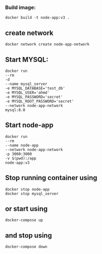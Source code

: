 ### Build image:

    docker build -t node-app:v3 .

## create network

    docker network create node-app-network

## Start MYSQL:
    
    docker run
    --rm
    -d
    --name mysql_server
    -e MYSQL_DATABASE='test_db'
    -e MYSQL_USER='ahmd'
    -e MYSQL_PASSWORD='secret'
    -e MYSQL_ROOT_PASSWORD='secret'
    --network node-app-network
    mysql:8.0 

    
## Start node-app

    docker run
    --rm
    --name node-app
    --network node-app-network
    -p 3000:3000
    -v $(pwd):/app
    node-app:v3 

## Stop running container using

    docker stop node-app
    docker stop mysql_server

## or start using

    docker-compose up

## and stop using

    docker-compose down
